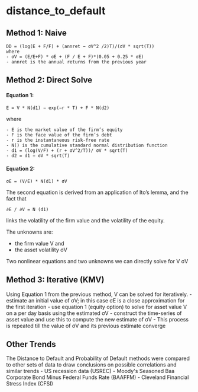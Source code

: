 # distance_to_default
## Method 1: Naive
    DD = (log(E + F/F) + (annret − σV^2 /2)T)/(σV * sqrt(T))
    where
    - σV = (E/E+F) * σE + (F / E + F)*(0.05 + 0.25 * σE)
    - annret is the annual returns from the previous year

## Method 2: Direct Solve
#### Equation 1:

    E = V * N(d1) − exp(−r * T) + F * N(d2)

where

    - E is the market value of the firm’s equity
    - F is the face value of the firm’s debt
    - r is the instantaneous risk-free rate
    - N() is the cumulative standard normal distribution function
    - d1 = (log(V/F) + (r + σV^2/T))/ σV * sqrt(T)
    - d2 = d1 − σV * sqrt(T)

#### Equation 2:

    σE = (V/E) * N(d1) * σV

The second equation is derived from an application of Ito’s lemma, and the fact that

    ∂E / ∂V = N (d1)

links the volatility of the firm value and the volatility of the equity.

The unknowns are:
- the firm value V and
- the asset volatility σV

Two nonlinear equations and two unknowns we can directly solve for V σV

## Method 3: Iterative (KMV)
Using Equation 1 from the previous method, V can be solved for iteratively.
    - estimate an initial value of σV; in this case σE is a close approximation for the first iteration
    - use equation 1 (equity option) to solve for asset value V on a per day basis using the estimated σV
    - construct the time-series of asset value and use this to compute the new estimate of σV
    - This process is repeated till the value of σV and its previous estimate converge

## Other Trends
The Distance to Default and Probability of Default methods were compared to other sets of data to draw conclusions on possible correlations and similar trends
    - US recession data (USREC)
    - Moody's Seasoned Baa Corporate Bond Minus Federal Funds Rate (BAAFFM)
    - Cleveland Financial Stress Index (CFSI)
